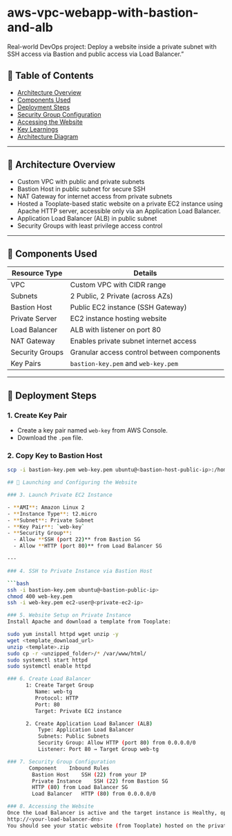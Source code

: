 # aws-vpc-webapp-with-bastion-and-alb
Real-world DevOps project: Deploy a website inside a private subnet with SSH access via Bastion and public access via Load Balancer.”

## 📁 Table of Contents
- [Architecture Overview](#architecture-overview)
- [Components Used](#components-used)
- [Deployment Steps](#deployment-steps)
- [Security Group Configuration](#security-group-configuration)
- [Accessing the Website](#accessing-the-website)
- [Key Learnings](#key-learnings)
- [Architecture Diagram](#architecture-diagram)

---

## 🧱 Architecture Overview

- Custom VPC with public and private subnets
- Bastion Host in public subnet for secure SSH
- NAT Gateway for internet access from private subnets
- Hosted a Tooplate-based static website on a private EC2 instance using Apache HTTP server, accessible only via an Application Load Balancer.
- Application Load Balancer (ALB) in public subnet
- Security Groups with least privilege access control

---

## 🧩 Components Used

| Resource Type        | Details                             |
|----------------------|--------------------------------------|
| VPC                  | Custom VPC with CIDR range           |
| Subnets              | 2 Public, 2 Private (across AZs)     |
| Bastion Host         | Public EC2 instance (SSH Gateway)    |
| Private Server       | EC2 instance hosting website         |
| Load Balancer        | ALB with listener on port 80         |
| NAT Gateway          | Enables private subnet internet access |
| Security Groups      | Granular access control between components |
| Key Pairs            | `bastion-key.pem` and `web-key.pem` |

---

## 🚀 Deployment Steps

### 1. Create Key Pair
- Create a key pair named `web-key` from AWS Console.
- Download the `.pem` file.

### 2. Copy Key to Bastion Host
```bash
scp -i bastion-key.pem web-key.pem ubuntu@<bastion-host-public-ip>:/home/ubuntu

## 🚀 Launching and Configuring the Website

### 3. Launch Private EC2 Instance

- **AMI**: Amazon Linux 2  
- **Instance Type**: t2.micro  
- **Subnet**: Private Subnet  
- **Key Pair**: `web-key`  
- **Security Group**:  
  - Allow **SSH (port 22)** from Bastion SG  
  - Allow **HTTP (port 80)** from Load Balancer SG

---

### 4. SSH to Private Instance via Bastion Host

```bash
ssh -i bastion-key.pem ubuntu@<bastion-public-ip>
chmod 400 web-key.pem
ssh -i web-key.pem ec2-user@<private-ec2-ip>

### 5. Website Setup on Private Instance
Install Apache and download a template from Tooplate:

sudo yum install httpd wget unzip -y
wget <template_download_url>
unzip <template>.zip
sudo cp -r <unzipped_folder>/* /var/www/html/
sudo systemctl start httpd
sudo systemctl enable httpd

### 6. Create Load Balancer
      1: Create Target Group
         Name: web-tg
         Protocol: HTTP
         Port: 80
         Target: Private EC2 instance

      2. Create Application Load Balancer (ALB)
          Type: Application Load Balancer
          Subnets: Public Subnets
          Security Group: Allow HTTP (port 80) from 0.0.0.0/0
          Listener: Port 80 → Target Group web-tg

### 7. Security Group Configuration
       Component	Inbound Rules
        Bastion Host	SSH (22) from your IP
        Private Instance	SSH (22) from Bastion SG
        HTTP (80) from Load Balancer SG
        Load Balancer	HTTP (80) from 0.0.0.0/0

### 8. Accessing the Website
Once the Load Balancer is active and the target instance is Healthy, open:
http://<your-load-balancer-dns>
You should see your static website (from Tooplate) hosted on the private EC2 instance.




